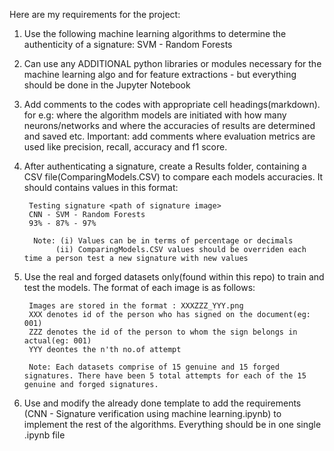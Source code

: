 Here are my requirements for the project:

1. Use the following machine learning algorithms to determine the authenticity of a signature:
        SVM - Random Forests
                 
2. Can use any ADDITIONAL python libraries or modules necessary for the machine learning algo and for feature extractions - but everything should be done in the
Jupyter Notebook

3. Add comments to the codes with appropriate cell headings(markdown). for e.g: where the algorithm models are initiated with how many neurons/networks and where the accuracies of results are determined and saved etc. Important: add comments where evaluation metrics are used like precision, recall, accuracy and f1 score.

4. After authenticating a signature, create a Results folder, containing a CSV file(ComparingModels.CSV) to compare each models accuracies. It should contains values 
in this format:

        Testing signature <path of signature image>
        CNN - SVM - Random Forests
        93% - 87% - 97%
        
         Note: (i) Values can be in terms of percentage or decimals
              (ii) ComparingModels.CSV values should be overriden each time a person test a new signature with new values 
              
5. Use the real and forged datasets only(found within this repo) to train and test the models. The format of each image is as follows:

        Images are stored in the format : XXXZZZ_YYY.png
        XXX denotes id of the person who has signed on the document(eg: 001)
        ZZZ denotes the id of the person to whom the sign belongs in actual(eg: 001)
        YYY deontes the n'th no.of attempt

        Note: Each datasets comprise of 15 genuine and 15 forged signatures. There have been 5 total attempts for each of the 15 genuine and forged signatures.

6. Use and modify the already done template to add the requirements (CNN - Signature verification using machine learning.ipynb) to implement the rest of the algorithms. Everything should be in one single .ipynb file

